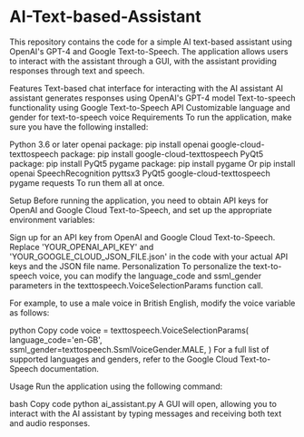 # AI-Text-based-Assistant


This repository contains the code for a simple AI text-based assistant using OpenAI's GPT-4 and Google Text-to-Speech. The application allows users to interact with the assistant through a GUI, with the assistant providing responses through text and speech.

Features
Text-based chat interface for interacting with the AI assistant
AI assistant generates responses using OpenAI's GPT-4 model
Text-to-speech functionality using Google Text-to-Speech API
Customizable language and gender for text-to-speech voice
Requirements
To run the application, make sure you have the following installed:

Python 3.6 or later
openai package: pip install openai
google-cloud-texttospeech package: pip install google-cloud-texttospeech
PyQt5 package: pip install PyQt5
pygame package: pip install pygame
Or pip install openai SpeechRecognition pyttsx3 PyQt5 google-cloud-texttospeech pygame requests
To run them all at once.

Setup
Before running the application, you need to obtain API keys for OpenAI and Google Cloud Text-to-Speech, and set up the appropriate environment variables:

Sign up for an API key from OpenAI and Google Cloud Text-to-Speech.
Replace 'YOUR_OPENAI_API_KEY' and 'YOUR_GOOGLE_CLOUD_JSON_FILE.json' in the code with your actual API keys and the JSON file name.
Personalization
To personalize the text-to-speech voice, you can modify the language_code and ssml_gender parameters in the texttospeech.VoiceSelectionParams function call.

For example, to use a male voice in British English, modify the voice variable as follows:

python
Copy code
voice = texttospeech.VoiceSelectionParams(
    language_code='en-GB',
    ssml_gender=texttospeech.SsmlVoiceGender.MALE,
)
For a full list of supported languages and genders, refer to the Google Cloud Text-to-Speech documentation.

Usage
Run the application using the following command:

bash
Copy code
python ai_assistant.py
A GUI will open, allowing you to interact with the AI assistant by typing messages and receiving both text and audio responses.
